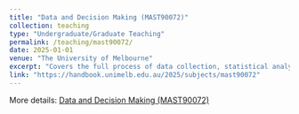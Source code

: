 ```yaml
---
title: "Data and Decision Making (MAST90072)"
collection: teaching
type: "Undergraduate/Graduate Teaching"
permalink: /teaching/mast90072/
date: 2025-01-01
venue: "The University of Melbourne"
excerpt: "Covers the full process of data collection, statistical analysis, and decision-making, especially in biotechnology contexts. Emphasizes correct data handling and communication of statistical findings."
link: "https://handbook.unimelb.edu.au/2025/subjects/mast90072"
---
```

More details: [Data and Decision Making (MAST90072)](https://handbook.unimelb.edu.au/2025/subjects/mast90072)
